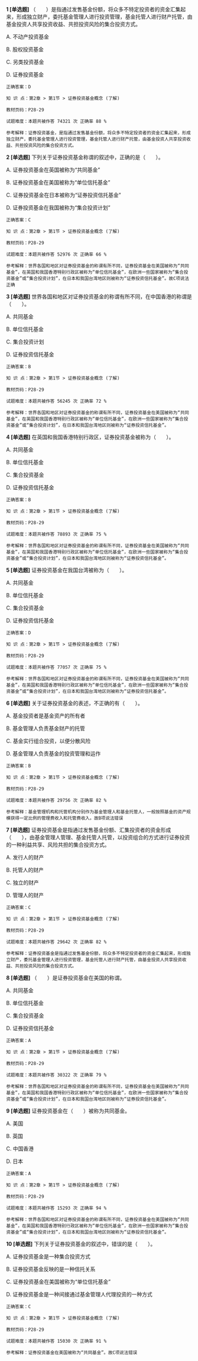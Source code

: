 **1 [单选题]** （&emsp;&emsp;）是指通过发售基金份额，将众多不特定投资者的资金汇集起来，形成独立财产，委托基金管理人进行投资管理，基金托管人进行财产托管，由基金投资人共享投资收益、共担投资风险的集合投资方式。 

A. 不动产投资基金

B. 股权投资基金

C. 另类投资基金

D. 证券投资基金

```
正确答案：D

知 识 点：第2章 > 第1节 > 证券投资基金概念 (了解)

教材页码：P28-29

试题难度：本题共被作答 74321 次 正确率 88 %

参考解释：证券投资基金，是指通过发售基金份额，将众多不特定投资者的资金汇集起来，形成独立财产，委托基金管理人进行投资管理，基金托管人进行财产托管，由基金投资人共享投资收益、共担投资风险的集合投资方式。
```


**2 [单选题]** 下列关于证券投资基金称谓的叙述中，正确的是（&emsp;&emsp;）。

A. 证券投资基金在英国被称为“共同基金”

B. 证券投资基金在美国被称为“单位信托基金”

C. 证券投资基金在日本被称为“证券投资信托基金”

D. 证券投资基金在我国被称为“集合投资计划”

```
正确答案：C

知 识 点：第2章 > 第1节 > 证券投资基金概念 (了解)

教材页码：P28-29

试题难度：本题共被作答 52976 次 正确率 66 %

参考解释：世界各国和地区对证券投资基金的称谓有所不同，证券投资基金在美国被称为“共同基金”，在英国和我国香港特别行政区被称为“单位信托基金”，在欧洲一些国家被称为“集合投资基金”或“集合投资计划”，在日本和我国台湾地区则被称为“证券投资信托基金”。故C项说法正确
```


**3 [单选题]** 世界各国和地区对证券投资基金的称谓有所不同，在中国香港的称谓是（&emsp;&emsp;）。

A. 共同基金

B. 单位信托基金

C. 集合投资计划

D. 证券投资信托基金

```
正确答案：B

知 识 点：第2章 > 第1节 > 证券投资基金概念 (了解)

教材页码：P28-29

试题难度：本题共被作答 56245 次 正确率 72 %

参考解释：世界各国和地区对证券投资基金的称谓有所不同，证券投资基金在美国被称为“共同基金”，在英国和我国香港特别行政区被称为“单位信托基金”，在欧洲一些国家被称为“集合投资基金”或“集合投资计划”，在日本和我国台湾地区则被称为“证券投资信托基金”。
```


**4 [单选题]** 在英国和我国香港特别行政区，证券投资基金被称为（&emsp;&emsp;）。 

A. 共同基金

B. 单位信托基金

C. 集合投资基金

D. 证券投资信托基金

```
正确答案：B

知 识 点：第2章 > 第1节 > 证券投资基金概念 (了解)

教材页码：P28-29

试题难度：本题共被作答 78893 次 正确率 75 %

参考解释：世界各国和地区对证券投资基金的称谓有所不同，证券投资基金在美国被称为“共同基金”，在英国和我国香港特别行政区被称为“单位信托基金”，在欧洲一些国家被称为“集合投资基金”或“集合投资计划”，在日本和我国台湾地区则被称为“证券投资信托基金”。
```


**5 [单选题]** 证券投资基金在我国台湾被称为（&emsp;&emsp;）。

A. 共同基金

B. 单位信托基金

C. 集合投资基金

D. 证券投资信托基金

```
正确答案：D

知 识 点：第2章 > 第1节 > 证券投资基金概念 (了解)

教材页码：P28-29

试题难度：本题共被作答 77057 次 正确率 75 %

参考解释：世界各国和地区对证券投资基金的称谓有所不同，证券投资基金在美国被称为“共同基金”，在英国和我国香港特别行政区被称为“单位信托基金”，在欧洲一些国家被称为“集合投资基金”或“集合投资计划”，在日本和我国台湾地区则被称为“证券投资信托基金”。
```


**6 [单选题]** 关于证券投资基金的表述，不正确的有（&emsp;&emsp;）。

A. 基金投资者是基金资产的所有者

B. 基金管理人负责基金财产的托管

C. 基金实行组合投资，以便分散风险

D. 基金管理人负责基金的投资管理和运作

```
正确答案：B

知 识 点：第2章 > 第1节 > 证券投资基金概念 (了解)

教材页码：P28-29

试题难度：本题共被作答 29756 次 正确率 82 %

参考解释：基金管理机构和托管机构分别作为基金管理人和基金托管人，一般按照基金的资产规模获得一定比例的管理费收入和托管费收入。故B项说法错误
```


**7 [单选题]** 证券投资基金是指通过发售基金份额、汇集投资者的资金形成（&emsp;&emsp;），由基金管理人管理、基金托管人托管，以投资组合的方式进行证券投资的一种利益共享、风险共担的集合投资方式。

A. 发行人的财产

B. 托管人的财产

C. 独立的财产

D. 管理人的财产

```
正确答案：C

知 识 点：第2章 > 第1节 > 证券投资基金概念 (了解)

教材页码：P28-29

试题难度：本题共被作答 29642 次 正确率 82 %

参考解释：证券投资基金是指通过发售基金份额，将众多不特定投资者的资金汇集起来，形成独立财产，委托基金管理人进行投资管理，基金托管人进行财产托管，由基金投资人共享投资收益、共担投资风险的集合投资方式。
```


**8 [单选题]** （&emsp;&emsp;）是证券投资基金在美国的称谓。

A. 共同基金

B. 单位信托基金

C. 集合投资基金

D. 证券投资信托基金

```
正确答案：A

知 识 点：第2章 > 第1节 > 证券投资基金概念 (了解)

教材页码：P28-29

试题难度：本题共被作答 30322 次 正确率 79 %

参考解释：世界各国和地区对证券投资基金的称谓有所不同，证券投资基金在美国被称为“共同基金”，在英国和我国香港特别行政区被称为“单位信托基金”，在欧洲一些国家被称为“集合投资基金”或“集合投资计划”，在日本和我国台湾地区则被称为“证券投资信托基金”。
```


**9 [单选题]** 证券投资基金在（&emsp;&emsp;）被称为共同基金。

A. 美国

B. 英国

C. 中国香港

D. 日本

```
正确答案：A

知 识 点：第2章 > 第1节 > 证券投资基金概念 (了解)

教材页码：P28-29

试题难度：本题共被作答 15293 次 正确率 94 %

参考解释：世界各国和地区对证券投资基金的称谓有所不同，证券投资基金在美国被称为“共同基金”，在英国和我国香港特别行政区被称为“单位信托基金”，在欧洲一些国家被称为“集合投资基金”或“集合投资计划”，在日本和我国台湾地区则被称为“证券投资信托基金”。
```


**10 [单选题]** 下列关于证券投资基金的叙述中，错误的是（&emsp;&emsp;）。

A. 证券投资基金是一种集合投资方式

B. 证券投资基金反映的是一种信托关系

C. 证券投资基金在美国被称为“单位信托基金”

D. 证券投资基金是一种间接通过基金管理人代理投资的一种方式

```
正确答案：C

知 识 点：第2章 > 第1节 > 证券投资基金概念 (了解)

教材页码：P28-29

试题难度：本题共被作答 15030 次 正确率 91 %

参考解释：证券投资基金在美国被称为“共同基金”。故C项说法错误
```


